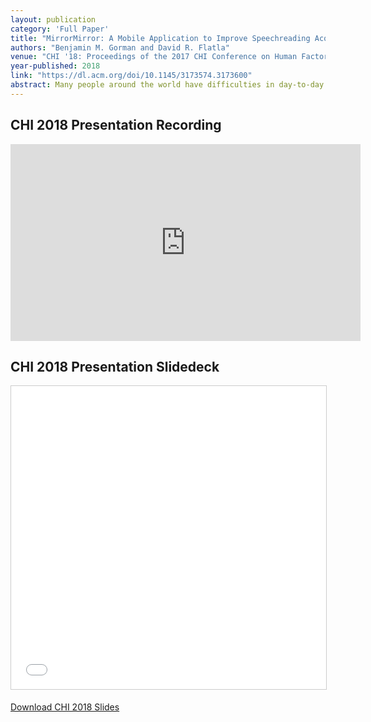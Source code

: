 ```yaml
---
layout: publication
category: 'Full Paper'
title: "MirrorMirror: A Mobile Application to Improve Speechreading Acquisition"
authors: "Benjamin M. Gorman and David R. Flatla"
venue: "CHI '18: Proceedings of the 2017 CHI Conference on Human Factors in Computing Systems"
year-published: 2018
link: "https://dl.acm.org/doi/10.1145/3173574.3173600"
abstract: Many people around the world have difficulties in day-to-day conversation due to hearing loss. Hearing aids often fail to offer enough benefits and have low adoption rates. However, people with hearing loss find that speechreading can improve their understanding during conversation, but speechreading is a challenging skill to learn. Speechreading classes can improve acquisition, however there are a limited number of classes available and students can only practice effectively when attending class. To address this, we conducted a postal survey with 59 speechreading students to understand students’ perspectives on practicing. Using our findings, we developed an Android application called MirrorMirror – a new Speechreading Acquisition Tool (SAT) that allows students to practice their speechreading by recording and watching videos of people they frequently speak with. We evaluated MirrorMirror through three case studies with speechreading students and found that they could effectively target their speechreading practice on people, words and situations they encounter during daily conversations.
---
```

## CHI 2018 Presentation Recording
<iframe class="wrap" width="560" height="315" src="https://www.youtube.com/embed/ldKJsMhFbwE" frameborder="0" allow="accelerometer; autoplay; encrypted-media; gyroscope; picture-in-picture" allowfullscreen></iframe>

## CHI 2018 Presentation Slidedeck
<iframe src="//www.slideshare.net/slideshow/embed_code/key/n3NDkE5UrV5FM5" width="595" height="485" frameborder="0" marginwidth="0" marginheight="0" scrolling="no" style="border:1px solid #CCC; border-width:1px; margin-bottom:5px; max-width: 100%;" allowfullscreen> </iframe>

<a href="https://www.slideshare.net/bengorman/mirrormirror-a-mobile-application-to-improve-speechreading-acquisition">Download CHI 2018 Slides</a>

